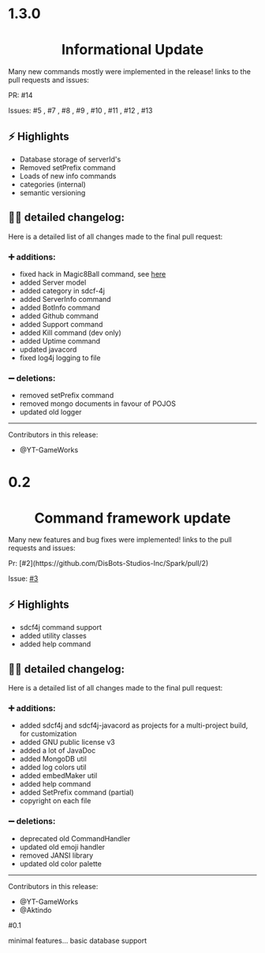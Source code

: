 # 1.3.0

<div align="center"><h1>Informational Update</h1></div>

<p>Many new commands mostly were implemented in the release! links to the pull requests and issues:</p>
PR: #14 

Issues: #5 , #7 , #8 , #9 , #10 , #11 , #12 , #13

## ⚡ Highlights

* Database storage of serverId's
* Removed setPrefix command
* Loads of new info commands
* categories (internal)
* semantic versioning

## 🕵️‍♂️ detailed changelog:
Here is a detailed list of all changes made to the final pull request:

### ➕ additions:
* fixed hack in Magic8Ball command, see [here](https://github.com/DisBots-Studios-Inc/Spark/pull/14/commits/4911830975181e11bcf7ac0318e6e9a985b8d49d)
* added Server model
* added category in sdcf-4j
* added ServerInfo command
* added BotInfo command
* added Github command
* added Support command
* added Kill command (dev only)
* added Uptime command
* updated javacord
* fixed log4j logging to file

### ➖ deletions:
* removed setPrefix command
* removed mongo documents in favour of POJOS
* updated old logger

<hr />

Contributors in this release:

* @YT-GameWorks

# 0.2
<div align="center"><h1>Command framework update</h1></div>

<p>Many new features and bug fixes were implemented! links to the pull requests and issues:</p>
Pr: [#2](https://github.com/DisBots-Studios-Inc/Spark/pull/2)

Issue: [#3](https://github.com/DisBots-Studios-Inc/Spark/issues/3)

## ⚡ Highlights

* sdcf4j command support
* added utility classes
* added help command

## 🕵️‍♂️ detailed changelog:
Here is a detailed list of all changes made to the final pull request:

### ➕ additions:
* added sdcf4j and sdcf4j-javacord as projects for a multi-project build, for customization
* added GNU public license v3
* added a lot of JavaDoc
* added MongoDB util
* added log colors util
* added embedMaker util
* added help command
* added SetPrefix command (partial)
* copyright on each file

### ➖ deletions:
* deprecated old CommandHandler
* updated old emoji handler
* removed JANSI library
* updated old color palette

<hr />

Contributors in this release:

* @YT-GameWorks
* @Aktindo

#0.1

minimal features... basic database support